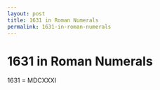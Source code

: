 ```yaml
---
layout: post
title: 1631 in Roman Numerals
permalink: 1631-in-roman-numerals
---
```


# 1631 in Roman Numerals

1631 = MDCXXXI
